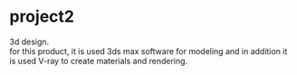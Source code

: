 # project2
3d design.    
for this product, it is used 3ds max software for modeling and in addition it is used V-ray to create materials and rendering.
